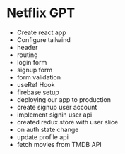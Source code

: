 # Netflix GPT

- Create react app
- Configure tailwind
- header
- routing
- login form
- signup form 
- form validation 
- useRef Hook
- firebase setup
- deploying our app to production
- create signup user account
- implement signin user api
- created redux store with user slice
- on auth state change
- update profile api
- fetch movies from TMDB API